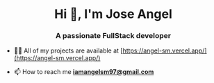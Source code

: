 <h1 align="center">Hi 👋, I'm Jose Angel</h1>
<h3 align="center">A passionate FullStack developer</h3>

- 👨‍💻 All of my projects are available at [https://angel-sm.vercel.app/](https://angel-sm.vercel.app/)

- 📫 How to reach me **iamangelsm97@gmail.com**